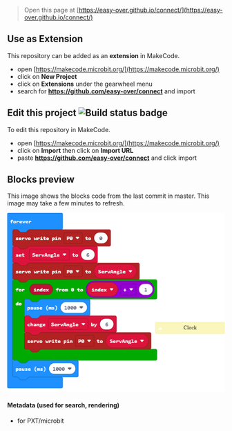 
> Open this page at [https://easy-over.github.io/connect/](https://easy-over.github.io/connect/)

## Use as Extension

This repository can be added as an **extension** in MakeCode.

* open [https://makecode.microbit.org/](https://makecode.microbit.org/)
* click on **New Project**
* click on **Extensions** under the gearwheel menu
* search for **https://github.com/easy-over/connect** and import

## Edit this project ![Build status badge](https://github.com/easy-over/connect/workflows/MakeCode/badge.svg)

To edit this repository in MakeCode.

* open [https://makecode.microbit.org/](https://makecode.microbit.org/)
* click on **Import** then click on **Import URL**
* paste **https://github.com/easy-over/connect** and click import

## Blocks preview

This image shows the blocks code from the last commit in master.
This image may take a few minutes to refresh.

![A rendered view of the blocks](https://github.com/easy-over/connect/raw/master/.github/makecode/blocks.png)

#### Metadata (used for search, rendering)

* for PXT/microbit
<script src="https://makecode.com/gh-pages-embed.js"></script><script>makeCodeRender("{{ site.makecode.home_url }}", "{{ site.github.owner_name }}/{{ site.github.repository_name }}");</script>
